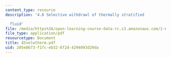 ```yaml
---
content_type: resource
description: '4.6 Selective withdrawl of thermally stratified

  fluid'
file: /media/https%3A/open-learning-course-data-rc.s3.amazonaws.com/1-63-advanced-fluid-dynamics-of-the-environment-fall-2002/205e8673f1fceb326f2d4294093d29da_45selwtherm.pdf
file_type: application/pdf
resourcetype: Document
title: 45selwtherm.pdf
uid: 205e8673-f1fc-eb32-6f2d-4294093d29da
---
```

